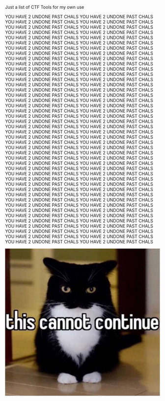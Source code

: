 Just a list of CTF Tools for my own use

YOU HAVE 2 UNDONE PAST CHALS
YOU HAVE 2 UNDONE PAST CHALS
YOU HAVE 2 UNDONE PAST CHALS
YOU HAVE 2 UNDONE PAST CHALS
YOU HAVE 2 UNDONE PAST CHALS
YOU HAVE 2 UNDONE PAST CHALS
YOU HAVE 2 UNDONE PAST CHALS
YOU HAVE 2 UNDONE PAST CHALS
YOU HAVE 2 UNDONE PAST CHALS
YOU HAVE 2 UNDONE PAST CHALS
YOU HAVE 2 UNDONE PAST CHALS
YOU HAVE 2 UNDONE PAST CHALS
YOU HAVE 2 UNDONE PAST CHALS
YOU HAVE 2 UNDONE PAST CHALS
YOU HAVE 2 UNDONE PAST CHALS
YOU HAVE 2 UNDONE PAST CHALS
YOU HAVE 2 UNDONE PAST CHALS
YOU HAVE 2 UNDONE PAST CHALS
YOU HAVE 2 UNDONE PAST CHALS
YOU HAVE 2 UNDONE PAST CHALS
YOU HAVE 2 UNDONE PAST CHALS
YOU HAVE 2 UNDONE PAST CHALS
YOU HAVE 2 UNDONE PAST CHALS
YOU HAVE 2 UNDONE PAST CHALS
YOU HAVE 2 UNDONE PAST CHALS
YOU HAVE 2 UNDONE PAST CHALS
YOU HAVE 2 UNDONE PAST CHALS
YOU HAVE 2 UNDONE PAST CHALS
YOU HAVE 2 UNDONE PAST CHALS
YOU HAVE 2 UNDONE PAST CHALS
YOU HAVE 2 UNDONE PAST CHALS
YOU HAVE 2 UNDONE PAST CHALS
YOU HAVE 2 UNDONE PAST CHALS
YOU HAVE 2 UNDONE PAST CHALS
YOU HAVE 2 UNDONE PAST CHALS
YOU HAVE 2 UNDONE PAST CHALS
YOU HAVE 2 UNDONE PAST CHALS
YOU HAVE 2 UNDONE PAST CHALS
YOU HAVE 2 UNDONE PAST CHALS
YOU HAVE 2 UNDONE PAST CHALS
YOU HAVE 2 UNDONE PAST CHALS
YOU HAVE 2 UNDONE PAST CHALS
YOU HAVE 2 UNDONE PAST CHALS
YOU HAVE 2 UNDONE PAST CHALS
YOU HAVE 2 UNDONE PAST CHALS
YOU HAVE 2 UNDONE PAST CHALS
YOU HAVE 2 UNDONE PAST CHALS
YOU HAVE 2 UNDONE PAST CHALS
YOU HAVE 2 UNDONE PAST CHALS
YOU HAVE 2 UNDONE PAST CHALS
YOU HAVE 2 UNDONE PAST CHALS
YOU HAVE 2 UNDONE PAST CHALS
YOU HAVE 2 UNDONE PAST CHALS
YOU HAVE 2 UNDONE PAST CHALS
YOU HAVE 2 UNDONE PAST CHALS
YOU HAVE 2 UNDONE PAST CHALS
YOU HAVE 2 UNDONE PAST CHALS
YOU HAVE 2 UNDONE PAST CHALS
YOU HAVE 2 UNDONE PAST CHALS
YOU HAVE 2 UNDONE PAST CHALS
YOU HAVE 2 UNDONE PAST CHALS
YOU HAVE 2 UNDONE PAST CHALS
YOU HAVE 2 UNDONE PAST CHALS
YOU HAVE 2 UNDONE PAST CHALS
YOU HAVE 2 UNDONE PAST CHALS
YOU HAVE 2 UNDONE PAST CHALS
YOU HAVE 2 UNDONE PAST CHALS
YOU HAVE 2 UNDONE PAST CHALS
YOU HAVE 2 UNDONE PAST CHALS
YOU HAVE 2 UNDONE PAST CHALS
YOU HAVE 2 UNDONE PAST CHALS
YOU HAVE 2 UNDONE PAST CHALS
YOU HAVE 2 UNDONE PAST CHALS
YOU HAVE 2 UNDONE PAST CHALS
YOU HAVE 2 UNDONE PAST CHALS
YOU HAVE 2 UNDONE PAST CHALS
YOU HAVE 2 UNDONE PAST CHALS
YOU HAVE 2 UNDONE PAST CHALS
YOU HAVE 2 UNDONE PAST CHALS
YOU HAVE 2 UNDONE PAST CHALS
YOU HAVE 2 UNDONE PAST CHALS
YOU HAVE 2 UNDONE PAST CHALS
YOU HAVE 2 UNDONE PAST CHALS
YOU HAVE 2 UNDONE PAST CHALS
YOU HAVE 2 UNDONE PAST CHALS
YOU HAVE 2 UNDONE PAST CHALS
YOU HAVE 2 UNDONE PAST CHALS
YOU HAVE 2 UNDONE PAST CHALS



![nice try](https://github.com/appeventuremoment/ctf_tools/blob/main/this%20cannnot%20continue.jpg)
